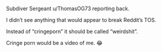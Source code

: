 Subdiver Sergeant u/ThomasOG73 reporting back.

I didn’t see anything that would appear to break Reddit’s TOS.

Instead of “cringeporn” it should be called “weirdshit”.

Cringe porn would be a video of me. 😂